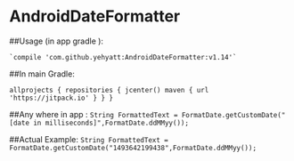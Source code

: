 # AndroidDateFormatter

##Usage (in app gradle ):

    `compile 'com.github.yehyatt:AndroidDateFormatter:v1.14'`
   
##In main Gradle:
   
   `allprojects {
    repositories {
        jcenter()
        maven { url 'https://jitpack.io' }
                 }
               }`


##Any where in app :
`String FormattedText = FormatDate.getCustomDate("[date in milliseconds]",FormatDate.ddMMyy());`

##Actual Example:
`String FormattedText = FormatDate.getCustomDate("1493642199438",FormatDate.ddMMyy());`
    
